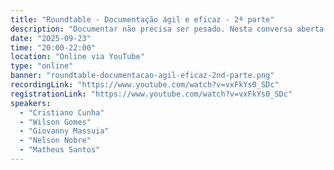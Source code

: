 ```yaml
---
title: "Roundtable - Documentação ágil e eficaz - 2ª parte"
description: "Documentar não precisa ser pesado. Nesta conversa aberta vamos partilhar experiências, práticas e ferramentas para criar documentação simples, prática e útil no dia a dia da equipa. O suficiente, no momento certo."
date: "2025-09-23"
time: "20:00-22:00"
location: "Online via YouTube"
type: "online"
banner: "roundtable-documentacao-agil-eficaz-2nd-parte.png"
recordingLink: "https://www.youtube.com/watch?v=vxFkYs0_SDc"
registrationLink: "https://www.youtube.com/watch?v=vxFkYs0_SDc"
speakers:
  - "Cristiano Cunha"
  - "Wilson Gomes"
  - "Giovanny Massuia"
  - "Nelson Nobre"
  - "Matheus Santos"
---
```

